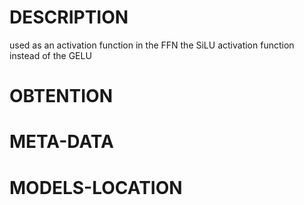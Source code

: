 # DESCRIPTION
used as an activation function in the FFN the SiLU activation function instead of the GELU
# OBTENTION

# META-DATA

# MODELS-LOCATION

